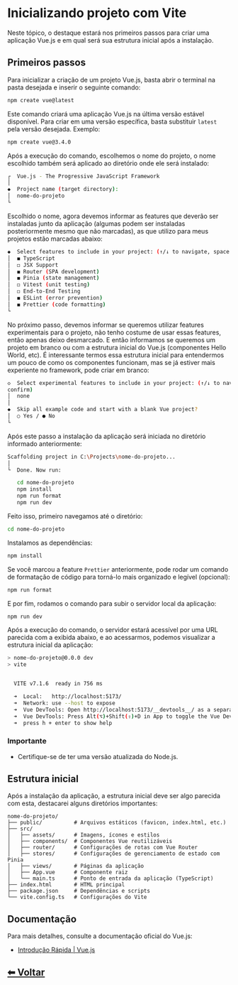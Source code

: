 # Inicializando projeto com Vite

Neste tópico, o destaque estará nos primeiros passos para criar uma aplicação Vue.js e em qual será sua estrutura inicial após a instalação.

## Primeiros passos

Para inicializar a criação de um projeto Vue.js, basta abrir o terminal na pasta desejada e inserir o seguinte comando:

```bash
npm create vue@latest
```

Este comando criará uma aplicação Vue.js na última versão estável disponível. Para criar em uma versão específica, basta substituir `latest` pela versão desejada. Exemplo:

```bash
npm create vue@3.4.0
```

Após a execução do comando, escolhemos o nome do projeto, o nome escolhido também será aplicado ao diretório onde ele será instalado:

```bash
┌  Vue.js - The Progressive JavaScript Framework
│
◆  Project name (target directory):
│  nome-do-projeto
└
```

Escolhido o nome, agora devemos informar as features que deverão ser instaladas junto da aplicação (algumas podem ser instaladas posteriormente mesmo que não marcadas), as que utilizo para meus projetos estão marcadas abaixo:

```bash
◆  Select features to include in your project: (↑/↓ to navigate, space to select, a to toggle all, enter to confirm)
│  ◼ TypeScript
│  ◻ JSX Support
│  ◼ Router (SPA development)
│  ◼ Pinia (state management)
│  ◻ Vitest (unit testing)
│  ◻ End-to-End Testing
│  ◼ ESLint (error prevention)
│  ◼ Prettier (code formatting)
└
```

No próximo passo, devemos informar se queremos utilizar features experimentais para o projeto, não tenho costume de usar essas features, então apenas deixo desmarcado. E então informamos se queremos um projeto em branco ou com a estrutura inicial do Vue.js (componentes Hello World, etc). É interessante termos essa estrutura inicial para entendermos um pouco de como os componentes funcionam, mas se já estiver mais experiente no framework, pode criar em branco:

```bash
◇  Select experimental features to include in your project: (↑/↓ to navigate, space to select, a to toggle all, enter to
confirm)
│  none
│
◆  Skip all example code and start with a blank Vue project?
│  ○ Yes / ● No
└
```

Após este passo a instalação da aplicação será iniciada no diretório informado anteriormente:

```bash
Scaffolding project in C:\Projects\nome-do-projeto...
│
└  Done. Now run:

   cd nome-do-projeto
   npm install
   npm run format
   npm run dev
```

Feito isso, primeiro navegamos até o diretório:

```bash
cd nome-do-projeto
```

Instalamos as dependências:

```bash
npm install
```

Se você marcou a feature `Prettier` anteriormente, pode rodar um comando de formatação de código para torná-lo mais organizado e legível (opcional):

```bash
npm run format
```

E por fim, rodamos o comando para subir o servidor local da aplicação:

```bash
npm run dev
```

Após a execução do comando, o servidor estará acessível por uma URL parecida com a exibida abaixo, e ao acessarmos, podemos visualizar a estrutura inicial da aplicação:

```bash
> nome-do-projeto@0.0.0 dev
> vite


  VITE v7.1.6  ready in 756 ms

  ➜  Local:   http://localhost:5173/
  ➜  Network: use --host to expose
  ➜  Vue DevTools: Open http://localhost:5173/__devtools__/ as a separate window
  ➜  Vue DevTools: Press Alt(⌥)+Shift(⇧)+D in App to toggle the Vue DevTools
  ➜  press h + enter to show help
```

### Importante

- Certifique-se de ter uma versão atualizada do Node.js.

## Estrutura inicial

Após a instalação da aplicação, a estrutura inicial deve ser algo parecida com esta, destacarei alguns diretórios importantes:

```text
nome-do-projeto/
├── public/          # Arquivos estáticos (favicon, index.html, etc.)
├── src/
│   ├── assets/      # Imagens, ícones e estilos
│   ├── components/  # Componentes Vue reutilizáveis
│   ├── router/      # Configurações de rotas com Vue Router
│   ├── stores/      # Configurações de gerenciamento de estado com Pinia
│   ├── views/       # Páginas da aplicação
│   ├── App.vue      # Componente raiz
│   └── main.ts      # Ponto de entrada da aplicação (TypeScript)
├── index.html       # HTML principal
├── package.json     # Dependências e scripts
└── vite.config.ts   # Configurações do Vite

```

## Documentação

Para mais detalhes, consulte a documentação oficial do Vue.js:

- [Introdução Rápida | Vue.js](https://pt.vuejs.org/guide/quick-start)

## [⬅ Voltar](../README.md)
